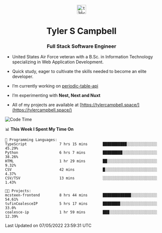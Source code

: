 <p align="center">
<a href="https://www.linkedin.com/in/t36campbell" target="blank"><img align="center" src="https://ik.imagekit.io/t36campbell/Portfolio/linkedin.png.original_m8bbGgPh6.png" alt="t36campbell" height="30" width="30" /></a>
</p>
<h1 align="center">Tyler S Campbell</h1>
<h3 align="center">Full Stack Software Engineer</h3>

* United States Air Force veteran with a B.Sc. in Information Technology specializing in Web Application Development. 

* Quick study, eager to cultivate the skills needed to become an elite developer.

* I’m currently working on [periodic-table-api](https://github.com/t36campbell/periodic-table-api)

* I’m experimenting with **Nest, Next and Nuxt**

* All of my projects are available at [https://tylercampbell.space/](https://tylercampbell.space/)

<!--START_SECTION:waka-->
![Code Time](http://img.shields.io/badge/Code%20Time-1%2C620%20hrs%2024%20mins-blue)

📊 **This Week I Spent My Time On** 

```text
💬 Programming Languages: 
TypeScript               7 hrs 15 mins       ███████████░░░░░░░░░░░░░░   45.29% 
Python                   6 hrs 7 mins        █████████░░░░░░░░░░░░░░░░   38.26% 
HTML                     1 hr 29 mins        ██░░░░░░░░░░░░░░░░░░░░░░░   9.32% 
CSV                      42 mins             █░░░░░░░░░░░░░░░░░░░░░░░░   4.37% 
CSV/TSV                  13 mins             ░░░░░░░░░░░░░░░░░░░░░░░░░   1.43%

🐱‍💻 Projects: 
mcsteen-frontend         8 hrs 44 mins       █████████████░░░░░░░░░░░░   54.61% 
tufinCoalesceIP          5 hrs 17 mins       ████████░░░░░░░░░░░░░░░░░   33.0% 
coalesce-ip              1 hr 59 mins        ███░░░░░░░░░░░░░░░░░░░░░░   12.39%

```


 Last Updated on 07/05/2022 23:59:31 UTC
<!--END_SECTION:waka-->
